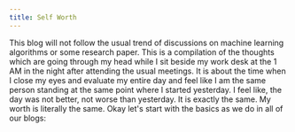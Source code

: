 ```yaml
---
title: Self Worth
---
```


This blog will not follow the usual trend of discussions on machine learning algorithms or some research paper. This is a compilation of the thoughts which are going
through my head while I sit beside my work desk at the 1 AM in the night after attending the usual meetings. It is about the time when I close my eyes and evaluate 
my entire day and feel like I am the same person standing at the same point where I started yesterday. I feel like, the day was not better, not worse than yesterday. 
It is exactly the same. My worth is literally the same. Okay let's start with the basics as we do in all of our blogs:


